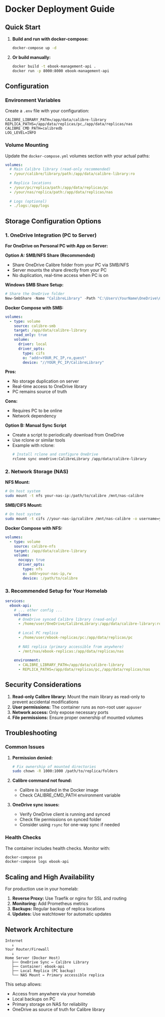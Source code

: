 # Docker Deployment Guide

## Quick Start

1. **Build and run with docker-compose:**
   ```bash
   docker-compose up -d
   ```

2. **Or build manually:**
   ```bash
   docker build -t ebook-management-api .
   docker run -p 8000:8000 ebook-management-api
   ```

## Configuration

### Environment Variables

Create a `.env` file with your configuration:

```env
CALIBRE_LIBRARY_PATH=/app/data/calibre-library
REPLICA_PATHS=/app/data/replicas/pc,/app/data/replicas/nas
CALIBRE_CMD_PATH=calibredb
LOG_LEVEL=INFO
```

### Volume Mounting

Update the `docker-compose.yml` volumes section with your actual paths:

```yaml
volumes:
  # Main Calibre library (read-only recommended)
  - /your/calibre/library/path:/app/data/calibre-library:ro
  
  # Replica locations
  - /your/pc/replica/path:/app/data/replicas/pc
  - /your/nas/replica/path:/app/data/replicas/nas
  
  # Logs (optional)
  - ./logs:/app/logs
```

## Storage Configuration Options

### 1. OneDrive Integration (PC to Server)

**For OneDrive on Personal PC with App on Server:**

**Option A: SMB/NFS Share (Recommended)**
- Share OneDrive Calibre folder from your PC via SMB/NFS
- Server mounts the share directly from your PC
- No duplication, real-time access when PC is on

**Windows SMB Share Setup:**
```powershell
# Share the OneDrive folder
New-SmbShare -Name "CalibreLibrary" -Path "C:\Users\YourName\OneDrive\CalibreLibrary" -ReadAccess Everyone
```

**Docker Compose with SMB:**
```yaml
volumes:
  - type: volume
    source: calibre-smb
    target: /app/data/calibre-library
    read_only: true
    volume:
      driver: local
      driver_opts:
        type: cifs
        o: "addr=YOUR_PC_IP,ro,guest"
        device: "//YOUR_PC_IP/CalibreLibrary"
```

**Pros:**
- No storage duplication on server
- Real-time access to OneDrive library
- PC remains source of truth

**Cons:**
- Requires PC to be online
- Network dependency

**Option B: Manual Sync Script**
- Create a script to periodically download from OneDrive
- Use rclone or similar tools
- Example with rclone:
  ```bash
  # Install rclone and configure OneDrive
  rclone sync onedrive:CalibreLibrary /app/data/calibre-library
  ```

### 2. Network Storage (NAS)

**NFS Mount:**
```bash
# On host system
sudo mount -t nfs your-nas-ip:/path/to/calibre /mnt/nas-calibre
```

**SMB/CIFS Mount:**
```bash
# On host system  
sudo mount -t cifs //your-nas-ip/calibre /mnt/nas-calibre -o username=your-user
```

**Docker Compose with NFS:**
```yaml
volumes:
  - type: volume
    source: calibre-nfs
    target: /app/data/calibre-library
    volume:
      nocopy: true
      driver_opts:
        type: nfs
        o: addr=your-nas-ip,rw
        device: :/path/to/calibre
```

### 3. Recommended Setup for Your Homelab

```yaml
services:
  ebook-api:
    # ... other config ...
    volumes:
      # OneDrive synced Calibre library (read-only)
      - /home/user/OneDrive/CalibreLibrary:/app/data/calibre-library:ro
      
      # Local PC replica
      - /home/user/ebook-replicas/pc:/app/data/replicas/pc
      
      # NAS replica (primary accessible from anywhere)
      - /mnt/nas/ebook-replicas:/app/data/replicas/nas
      
    environment:
      - CALIBRE_LIBRARY_PATH=/app/data/calibre-library
      - REPLICA_PATHS=/app/data/replicas/pc,/app/data/replicas/nas
```

## Security Considerations

1. **Read-only Calibre library:** Mount the main library as read-only to prevent accidental modifications
2. **User permissions:** The container runs as non-root user `appuser`
3. **Network access:** Only expose necessary ports
4. **File permissions:** Ensure proper ownership of mounted volumes

## Troubleshooting

### Common Issues

1. **Permission denied:**
   ```bash
   # Fix ownership of mounted directories
   sudo chown -R 1000:1000 /path/to/replica/folders
   ```

2. **Calibre command not found:**
   - Calibre is installed in the Docker image
   - Check CALIBRE_CMD_PATH environment variable

3. **OneDrive sync issues:**
   - Verify OneDrive client is running and synced
   - Check file permissions on synced folder
   - Consider using `rsync` for one-way sync if needed

### Health Checks

The container includes health checks. Monitor with:
```bash
docker-compose ps
docker-compose logs ebook-api
```

## Scaling and High Availability

For production use in your homelab:

1. **Reverse Proxy:** Use Traefik or nginx for SSL and routing
2. **Monitoring:** Add Prometheus metrics
3. **Backups:** Regular backup of replica locations
4. **Updates:** Use watchtower for automatic updates

## Network Architecture

```
Internet
   ↓
Your Router/Firewall
   ↓
Home Server (Docker Host)
   ├── OneDrive Sync ← Calibre Library
   ├── Container: ebook-api
   ├── Local Replica (PC backup)
   └── NAS Mount ← Primary accessible replica
```

This setup allows:
- Access from anywhere via your homelab
- Local backups on PC
- Primary storage on NAS for reliability
- OneDrive as source of truth for Calibre library